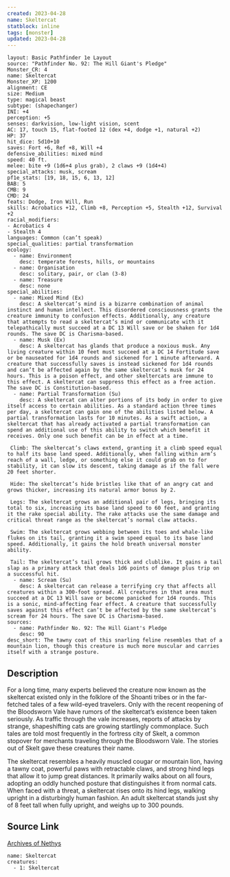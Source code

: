 ```yaml
---
created: 2023-04-28
name: Skeltercat
statblock: inline
tags: [monster]
updated: 2023-04-28
---
```

```statblock
layout: Basic Pathfinder 1e Layout
source: "Pathfinder No. 92: The Hill Giant's Pledge"
Monster_CR: 4
name: Skeltercat
Monster_XP: 1200
alignment: CE
size: Medium
type: magical beast
subtype: (shapechanger)
INI: +4
perception: +5
senses: darkvision, low-light vision, scent
AC: 17, touch 15, flat-footed 12 (dex +4, dodge +1, natural +2)
HP: 37
hit_dice: 5d10+10
saves: Fort +6, Ref +8, Will +4
defensive_abilities: mixed mind
speed: 40 ft.
melee: bite +9 (1d6+4 plus grab), 2 claws +9 (1d4+4)
special_attacks: musk, scream
pf1e_stats: [19, 18, 15, 6, 13, 12]
BAB: 5
CMB: 9
CMD: 24
feats: Dodge, Iron Will, Run
skills: Acrobatics +12, Climb +8, Perception +5, Stealth +12, Survival +2
racial_modifiers:
- Acrobatics 4
- Stealth 4
languages: Common (can’t speak)
special_qualities: partial transformation
ecology:
  - name: Environment
    desc: temperate forests, hills, or mountains
  - name: Organisation
    desc: solitary, pair, or clan (3-8)
  - name: Treasure
    desc: none
special_abilities:
  - name: Mixed Mind (Ex)
    desc: A skeltercat’s mind is a bizarre combination of animal instinct and human intellect. This disordered consciousness grants the creature immunity to confusion effects. Additionally, any creature that attempts to read a skeltercat’s mind or communicate with it telepathically must succeed at a DC 13 Will save or be shaken for 1d4 rounds. The save DC is Charisma-based.
  - name: Musk (Ex)
    desc: A skeltercat has glands that produce a noxious musk. Any living creature within 10 feet must succeed at a DC 14 Fortitude save or be nauseated for 1d4 rounds and sickened for 1 minute afterward. A creature that successfully saves is instead sickened for 1d4 rounds and can’t be affected again by the same skeltercat’s musk for 24 hours. This is a poison effect, and other skeltercats are immune to this effect. A skeltercat can suppress this effect as a free action. The save DC is Constitution-based.
  - name: Partial Transformation (Su)
    desc: A skeltercat can alter portions of its body in order to give itself access to certain abilities. As a standard action three times per day, a skeltercat can gain one of the abilities listed below. A partial transformation lasts for 10 minutes. As a swift action, a skeltercat that has already activated a partial transformation can spend an additional use of this ability to switch which benefit it receives. Only one such benefit can be in effect at a time.

 Climb: The skeltercat’s claws extend, granting it a climb speed equal to half its base land speed. Additionally, when falling within arm’s reach of a wall, ledge, or something else it could grab on to for stability, it can slow its descent, taking damage as if the fall were 20 feet shorter.

 Hide: The skeltercat’s hide bristles like that of an angry cat and grows thicker, increasing its natural armor bonus by 2.

 Legs: The skeltercat grows an additional pair of legs, bringing its total to six, increasing its base land speed to 60 feet, and granting it the rake special ability. The rake attacks use the same damage and critical threat range as the skeltercat’s normal claw attacks.

 Swim: The skeltercat grows webbing between its toes and whale-like flukes on its tail, granting it a swim speed equal to its base land speed. Additionally, it gains the hold breath universal monster ability.

 Tail: The skeltercat’s tail grows thick and clublike. It gains a tail slap as a primary attack that deals 1d6 points of damage plus trip on a successful hit.
  - name: Scream (Su)
    desc: A skeltercat can release a terrifying cry that affects all creatures within a 300-foot spread. All creatures in that area must succeed at a DC 13 Will save or become panicked for 1d4 rounds. This is a sonic, mind-affecting fear effect. A creature that successfully saves against this effect can’t be affected by the same skeltercat’s scream for 24 hours. The save DC is Charisma-based.
sources:
  - name: Pathfinder No. 92: The Hill Giant's Pledge
    desc: 90
desc_short: The tawny coat of this snarling feline resembles that of a mountain lion, though this creature is much more muscular and carries itself with a strange posture.
```
## Description
For a long time, many experts believed the creature now known as the skeltercat existed only in the folklore of the Shoanti tribes or in the far-fetched tales of a few wild-eyed travelers. Only with the recent reopening of the Bloodsworn Vale have rumors of the skeltercat’s existence been taken seriously. As traffic through the vale increases, reports of attacks by strange, shapeshifting cats are growing startlingly commonplace. Such tales are told most frequently in the fortress city of Skelt, a common stopover for merchants traveling through the Bloodsworn Vale. The stories out of Skelt gave these creatures their name.

The skeltercat resembles a heavily muscled cougar or mountain lion, having a tawny coat, powerful paws with retractable claws, and strong hind legs that allow it to jump great distances. It primarily walks about on all fours, adopting an oddly hunched posture that distinguishes it from normal cats. When faced with a threat, a skeltercat rises onto its hind legs, walking upright in a disturbingly human fashion. An adult skeltercat stands just shy of 8 feet tall when fully upright, and weighs up to 300 pounds.
## Source Link
[Archives of Nethys](https://aonprd.com/MonsterDisplay.aspx?ItemName=Skeltercat)
```encounter-table
name: Skeltercat
creatures:
  - 1: Skeltercat
```
